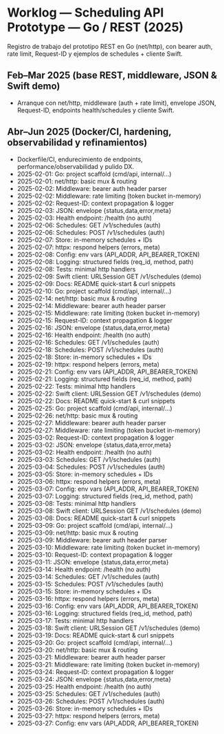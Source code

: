 # Worklog — Scheduling API Prototype — Go / REST (2025)

Registro de trabajo del prototipo REST en Go (net/http), con bearer auth, rate limit, Request-ID y ejemplos de schedules + cliente Swift.


## Feb–Mar 2025 (base REST, middleware, JSON & Swift demo)

- Arranque con net/http, middleware (auth + rate limit), envelope JSON, Request-ID, endpoints health/schedules y cliente Swift.

## Abr–Jun 2025 (Docker/CI, hardening, observabilidad y refinamientos)

- Dockerfile/CI, endurecimiento de endpoints, performance/observabilidad y pulido DX.
- 2025-02-01: Go: project scaffold (cmd/api, internal/...)
- 2025-02-01: net/http: basic mux & routing
- 2025-02-02: Middleware: bearer auth header parser
- 2025-02-02: Middleware: rate limiting (token bucket in-memory)
- 2025-02-02: Request-ID: context propagation & logger
- 2025-02-03: JSON: envelope {status,data,error,meta}
- 2025-02-03: Health endpoint: /health (no auth)
- 2025-02-06: Schedules: GET /v1/schedules (auth)
- 2025-02-06: Schedules: POST /v1/schedules (auth)
- 2025-02-07: Store: in-memory schedules + IDs
- 2025-02-07: httpx: respond helpers (errors, meta)
- 2025-02-08: Config: env vars (API_ADDR, API_BEARER_TOKEN)
- 2025-02-08: Logging: structured fields (req_id, method, path)
- 2025-02-08: Tests: minimal http handlers
- 2025-02-09: Swift client: URLSession GET /v1/schedules (demo)
- 2025-02-09: Docs: README quick-start & curl snippets
- 2025-02-10: Go: project scaffold (cmd/api, internal/...)
- 2025-02-14: net/http: basic mux & routing
- 2025-02-14: Middleware: bearer auth header parser
- 2025-02-15: Middleware: rate limiting (token bucket in-memory)
- 2025-02-15: Request-ID: context propagation & logger
- 2025-02-16: JSON: envelope {status,data,error,meta}
- 2025-02-16: Health endpoint: /health (no auth)
- 2025-02-16: Schedules: GET /v1/schedules (auth)
- 2025-02-18: Schedules: POST /v1/schedules (auth)
- 2025-02-18: Store: in-memory schedules + IDs
- 2025-02-19: httpx: respond helpers (errors, meta)
- 2025-02-21: Config: env vars (API_ADDR, API_BEARER_TOKEN)
- 2025-02-21: Logging: structured fields (req_id, method, path)
- 2025-02-22: Tests: minimal http handlers
- 2025-02-22: Swift client: URLSession GET /v1/schedules (demo)
- 2025-02-22: Docs: README quick-start & curl snippets
- 2025-02-25: Go: project scaffold (cmd/api, internal/...)
- 2025-02-26: net/http: basic mux & routing
- 2025-02-27: Middleware: bearer auth header parser
- 2025-02-27: Middleware: rate limiting (token bucket in-memory)
- 2025-03-02: Request-ID: context propagation & logger
- 2025-03-02: JSON: envelope {status,data,error,meta}
- 2025-03-02: Health endpoint: /health (no auth)
- 2025-03-03: Schedules: GET /v1/schedules (auth)
- 2025-03-04: Schedules: POST /v1/schedules (auth)
- 2025-03-05: Store: in-memory schedules + IDs
- 2025-03-06: httpx: respond helpers (errors, meta)
- 2025-03-07: Config: env vars (API_ADDR, API_BEARER_TOKEN)
- 2025-03-07: Logging: structured fields (req_id, method, path)
- 2025-03-08: Tests: minimal http handlers
- 2025-03-08: Swift client: URLSession GET /v1/schedules (demo)
- 2025-03-08: Docs: README quick-start & curl snippets
- 2025-03-09: Go: project scaffold (cmd/api, internal/...)
- 2025-03-09: net/http: basic mux & routing
- 2025-03-09: Middleware: bearer auth header parser
- 2025-03-10: Middleware: rate limiting (token bucket in-memory)
- 2025-03-10: Request-ID: context propagation & logger
- 2025-03-11: JSON: envelope {status,data,error,meta}
- 2025-03-14: Health endpoint: /health (no auth)
- 2025-03-14: Schedules: GET /v1/schedules (auth)
- 2025-03-15: Schedules: POST /v1/schedules (auth)
- 2025-03-15: Store: in-memory schedules + IDs
- 2025-03-16: httpx: respond helpers (errors, meta)
- 2025-03-16: Config: env vars (API_ADDR, API_BEARER_TOKEN)
- 2025-03-16: Logging: structured fields (req_id, method, path)
- 2025-03-17: Tests: minimal http handlers
- 2025-03-18: Swift client: URLSession GET /v1/schedules (demo)
- 2025-03-19: Docs: README quick-start & curl snippets
- 2025-03-20: Go: project scaffold (cmd/api, internal/...)
- 2025-03-20: net/http: basic mux & routing
- 2025-03-21: Middleware: bearer auth header parser
- 2025-03-21: Middleware: rate limiting (token bucket in-memory)
- 2025-03-24: Request-ID: context propagation & logger
- 2025-03-24: JSON: envelope {status,data,error,meta}
- 2025-03-25: Health endpoint: /health (no auth)
- 2025-03-25: Schedules: GET /v1/schedules (auth)
- 2025-03-26: Schedules: POST /v1/schedules (auth)
- 2025-03-26: Store: in-memory schedules + IDs
- 2025-03-27: httpx: respond helpers (errors, meta)
- 2025-03-27: Config: env vars (API_ADDR, API_BEARER_TOKEN)
